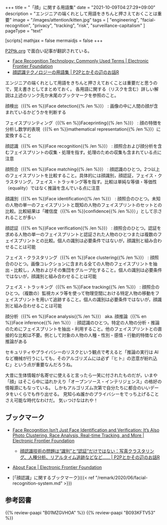+++
title = "「顔」に関する用語集"
date =  "2021-10-09T04:27:29+09:00"
description = "エンジニアの端くれとして用語をきちんと押さえておくことは重要"
image = "/images/attention/kitten.jpg"
tags = [ "engineering", "facial-recognition", "privacy", "tracking", "risk", "surveillance-capitalism" ]
pageType = "text"

[scripts]
  mathjax = false
  mermaidjs = false
+++

[P2Ptk.org](https://p2ptk.org/ "P2Pとかその辺のお話R | Sharing is Caring") で面白い記事が翻訳されている。

- [Face Recognition Technology: Commonly Used Terms | Electronic Frontier Foundation](https://www.eff.org/deeplinks/2021/10/face-recognition-technology-commonly-used-terms)
- [顔認識テクノロジーの用語集 | P2Pとかその辺のお話R](https://p2ptk.org/privacy/3413)

エンジニアの端くれとして用語をきちんと押さえておくことは重要だと思うので，覚え書きとしてまとめておく。
各用語に関する（リスクを含む）詳しい解説は上述のリンク先か末尾のブックマークを参照のこと。

顔検出（{{% en %}}Face detection{{% /en %}}）
: 画像の中に人間の顔が含まれているかどうかを判断する

フェイスプリンティング（{{% en %}}Faceprinting{{% /en %}}）
: 顔の特徴を分析し数学的表現（{{% en %}}mathematical representation{{% /en %}}）に変換すること

顔認識（{{% en %}}Face recognition{{% /en %}}）
: 顔照合および顔分析を含むフェイスプリントの収集・処理を指す。処理のための収集も含まれている点に注意

顔照合（{{% en %}}Face matching{{% /en %}}）
: 顔認識のひとつ。2つ以上のフェイスプリントを比較すること。具体的には顔識別，顔認証，フェイス・クラスタリング，フェイス・トラッキング等を指す。比較は単純な等値・等価性（equality）ではなく推論を含んでいる点に注意

顔識別（{{% en %}}Face identification{{% /en %}}）
: 顔照合のひとつ。未知の人物の単一のフェイスプリントと既知の人物のフェイスプリントのセットとの比較。比較結果は「確信度（{{% en %}}confidence{{% /en %}}）」として示されることが多い

顔認証（{{% en %}}Face verification{{% /en %}}）
: 顔照合のひとつ。認証を求める人物の単一のフェイスプリントと認証された人物のひとつまたは複数のフェイスプリントとの比較。個人の識別は必要条件ではないが，顔識別と組み合わせることは可能

フェイス・クラスタリング（{{% en %}}Face clustering{{% /en %}}）
: 顔照合のひとつ。画像コレクションに含まれる全ての人物のフェイスプリントを抽出・比較し，人物およびその集団をグループ化すること。個人の識別は必要条件ではないが，顔識別と組み合わせることは可能

フェイス・トラッキング（{{% en %}}Face tracking{{% /en %}}）
: 顔照合のひとつ。（複数の）監視カメラ等を使って物理空間における特定人物の移動をフェイスプリントを用いて追跡すること。個人の識別は必要条件ではないが，顔識別と組み合わせることは可能

顔分析（{{% en %}}Face analysis{{% /en %}}） aka. 顔推論（{{% en %}}Face inference{{% /en %}}）
: 顔認識のひとつ。特定の人物の分析・推論のためにフェイスプリントを抽出・利用すること。他のフェイスプリントとの直接的な比較は不要。例として対象の人物の人種・性別・感情・行動的特徴などの推論がある

セキュリティやプライバシーのリスクという観点で考えると「推論の実行は AI など機械が行うにしても，そのアルゴリズムには必ず『ヒト』の恣意が紛れ込む」という点が重要なんだろうね。

大昔に生体情報が名寄せに使えると言ったら一笑に付されたものだが，いまや「顔」はそこら中に溢れかえり「オープンソース・インテリジェンス」の格好の情報源にもなっている。
しかもアルゴリズム次第で自分たちに都合のいいデータをいくらでも作り出せる。
見知らぬ誰かのプライバシーをでっち上げることさえ可能な時代なわけだ。
気ぃつけなはれや！

## ブックマーク

- [Face Recognition Isn’t Just Face Identification and Verification: It’s Also Photo Clustering, Race Analysis, Real-time Tracking, and More | Electronic Frontier Foundation](https://www.eff.org/deeplinks/2021/10/face-recognition-isnt-just-face-identification-and-verification)
  - [顔認識技術の問題は“識別”と“認証”だけではない：写真クラスタリング、人種分析、リアルタイム追跡などなど…… | P2Pとかその辺のお話R](https://p2ptk.org/privacy/3410)
- [About Face | Electronic Frontier Foundation](https://www.eff.org/aboutface)

- [「顔認識」に関するブックマーク]({{< ref "/remark/2020/06/facial-recognition-system.md" >}})

## 参考図書

{{% review-paapi "B01MZGVHOA" %}} <!-- 超監視社会 -->
{{% review-paapi "B093KFTV53" %}} <!-- 監視資本主義 -->
